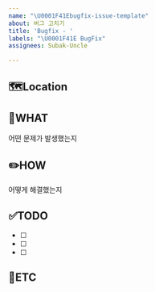 ```yaml
---
name: "\U0001F41Ebugfix-issue-template"
about: 버그 고치기
title: 'Bugfix - '
labels: "\U0001F41E BugFix"
assignees: Subak-Uncle

---
```


🗺️Location
-
<!-- 버그 발생 위치 -->

🤷WHAT
-
어떤 문제가 발생했는지

✏️HOW
-
어떻게 해결했는지

✅TODO
-
- [ ] <!--todo-->
- [ ] <!--todo-->
- [ ] <!--todo-->

🐾ETC
-
